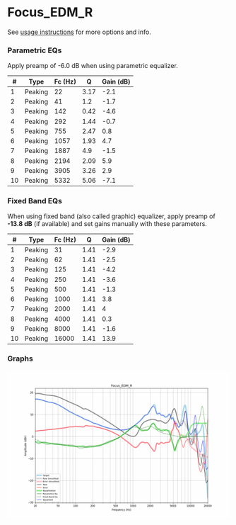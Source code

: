 # Focus_EDM_R
See [usage instructions](https://github.com/jaakkopasanen/AutoEq#usage) for more options and info.

### Parametric EQs
Apply preamp of -6.0 dB when using parametric equalizer.

|   # | Type    |   Fc (Hz) |    Q |   Gain (dB) |
|-----|---------|-----------|------|-------------|
|   1 | Peaking |        22 | 3.17 |        -2.1 |
|   2 | Peaking |        41 | 1.2  |        -1.7 |
|   3 | Peaking |       142 | 0.42 |        -4.6 |
|   4 | Peaking |       292 | 1.44 |        -0.7 |
|   5 | Peaking |       755 | 2.47 |         0.8 |
|   6 | Peaking |      1057 | 1.93 |         4.7 |
|   7 | Peaking |      1887 | 4.9  |        -1.5 |
|   8 | Peaking |      2194 | 2.09 |         5.9 |
|   9 | Peaking |      3905 | 3.26 |         2.9 |
|  10 | Peaking |      5332 | 5.06 |        -7.1 |

### Fixed Band EQs
When using fixed band (also called graphic) equalizer, apply preamp of **-13.8 dB** (if available) and set gains manually with these parameters.

|   # | Type    |   Fc (Hz) |    Q |   Gain (dB) |
|-----|---------|-----------|------|-------------|
|   1 | Peaking |        31 | 1.41 |        -2.9 |
|   2 | Peaking |        62 | 1.41 |        -2.5 |
|   3 | Peaking |       125 | 1.41 |        -4.2 |
|   4 | Peaking |       250 | 1.41 |        -3.6 |
|   5 | Peaking |       500 | 1.41 |        -1.3 |
|   6 | Peaking |      1000 | 1.41 |         3.8 |
|   7 | Peaking |      2000 | 1.41 |         4   |
|   8 | Peaking |      4000 | 1.41 |         0.3 |
|   9 | Peaking |      8000 | 1.41 |        -1.6 |
|  10 | Peaking |     16000 | 1.41 |        13.9 |

### Graphs
![](./Focus_EDM_R.png)
